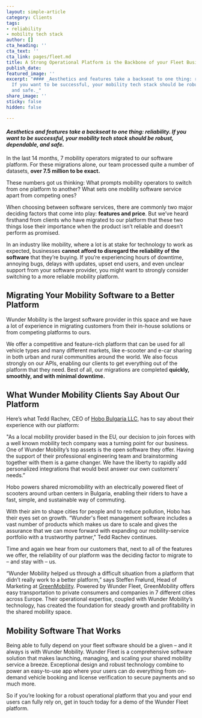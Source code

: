```yaml
---
layout: simple-article
category: Clients
tags:
- reliability
- mobility tech stack
author: []
cta_heading: ''
cta_text: ''
cta_link: pages/fleet.md
title: A Strong Operational Platform is the Backbone of your Fleet Business
publish_date: 
featured_image: ''
excerpt: "#### _Aesthetics and features take a backseat to one thing: reliability.
  If you want to be successful, your mobility tech stack should be robust, dependable,
  and safe._"
share_image: ''
sticky: false
hidden: false

---
```

#### _Aesthetics and features take a backseat to one thing: reliability. If you want to be successful, your mobility tech stack should be robust, dependable, and safe._

In the last 14 months, 7 mobility operators migrated to our software platform. For these migrations alone, our team processed quite a number of datasets, **over 7.5 million to be exact.**

These numbers got us thinking: What prompts mobility operators to switch from one platform to another? What sets one mobility software service apart from competing ones?

When choosing between software services, there are commonly two major deciding factors that come into play: **features and price**. But we’ve heard firsthand from clients who have migrated to our platform that these two things lose their importance when the product isn’t reliable and doesn’t perform as promised.

In an industry like mobility, where a lot is at stake for technology to work as expected, businesses **cannot afford to disregard the reliability of the software** that they’re buying. If you’re experiencing hours of downtime, annoying bugs, delays with updates, upset end users, and even unclear support from your software provider, you might want to strongly consider switching to a more reliable mobility platform.

## Migrating Your Mobility Software to a Better Platform

Wunder Mobility is the largest software provider in this space and we have a lot of experience in migrating customers from their in-house solutions or from competing platforms to ours.

We offer a competitive and feature-rich platform that can be used for all vehicle types and many different markets, like e-scooter and e-car sharing in both urban and rural communities around the world. We also focus strongly on our APIs, enabling our clients to get everything out of the platform that they need. Best of all, our migrations are completed **quickly, smoothly, and with minimal downtime.**

## What Wunder Mobility Clients Say About Our Platform

Here’s what Tedd Rachev, CEO of [Hobo Bulgaria LLC](https://www.hobo.bg/), has to say about their experience with our platform:

"As a local mobility provider based in the EU, our decision to join forces with a well known mobility tech company was a turning point for our business. One of Wunder Mobility’s top assets is the open software they offer. Having the support of their professional engineering team and brainstorming together with them is a game changer. We have the liberty to rapidly add personalized integrations that would best answer our own customers' needs.”

Hobo powers shared micromobility with an electrically powered fleet of scooters around urban centers in Bulgaria, enabling their riders to have a fast, simple, and sustainable way of commuting.

With their aim to shape cities for people and to reduce pollution, Hobo has their eyes set on growth. “Wunder's fleet management software includes a vast number of products which makes us dare to scale and gives the assurance that we can move forward with expanding our mobility-service portfolio with a trustworthy partner," Tedd Rachev continues.

Time and again we hear from our customers that, next to all of the features we offer, the reliability of our platform was the deciding factor to migrate to – and stay with – us.

“Wunder Mobility helped us through a difficult situation from a platform that didn’t really work to a better platform,” says Steffen Frølund, Head of Marketing at [GreenMobility](https://www.greenmobility.com/dk/da/). Powered by Wunder Fleet, GreenMobility offers easy transportation to private consumers and companies in 7 different cities across Europe. Their operational expertise, coupled with Wunder Mobility’s technology, has created the foundation for steady growth and profitability in the shared mobility space.

## Mobility Software That Works

Being able to fully depend on your fleet software should be a given – and it always is with Wunder Mobility. Wunder Fleet is a comprehensive software solution that makes launching, managing, and scaling your shared mobility service a breeze. Exceptional design and robust technology combine to power an easy-to-use app where your users can do everything from on-demand vehicle booking and license verification to secure payments and so much more.

So if you’re looking for a robust operational platform that you and your end users can fully rely on, get in touch today for a demo of the Wunder Fleet platform.